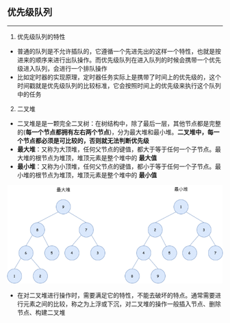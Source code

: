 ## 优先级队列
---
1. 优先级队列的特性
- 普通的队列是不允许插队的，它遵循一个先进先出的这样一个特性，也就是按进来的顺序来进行出队操作。而优先级队列在进入队列的时候会携带一个优先级进入队列，会进行一个排队操作
- 比如定时器的实现原理，定时器任务实际上是携带了时间上的优先级的，这个时间戳就是优先级队列的比较标准，它会按照时间上的优先级来执行这个队列中的任务

2. 二叉堆
- 二叉堆是是一颗完全二叉树：在树结构中，除了最后一层，其他节点都是完整的(**每一个节点都拥有左右两个节点**)，分为最大堆和最小堆。**二叉堆中，每一个节点都必须是可比较的，否则就无法判断优先级**
- **最大堆**：又称为大顶堆，任何父节点的键值，都大于等于任何一个子节点。最大堆的根节点为堆顶，堆顶元素是整个堆中的 **最大值**
- **最小堆**：又称为小顶堆，任何父节点的键值，都小于等于任何一个子节点。最小堆的根节点为堆顶，堆顶元素是整个堆中的 **最小值**

![](./img/head.png)

- 在对二叉堆进行操作时，需要满足它的特性，不能去破坏的特点。通常需要进行元素之间的比较，称之为上浮或下沉，对二叉堆的操作一般插入节点、删除节点、构建二叉堆